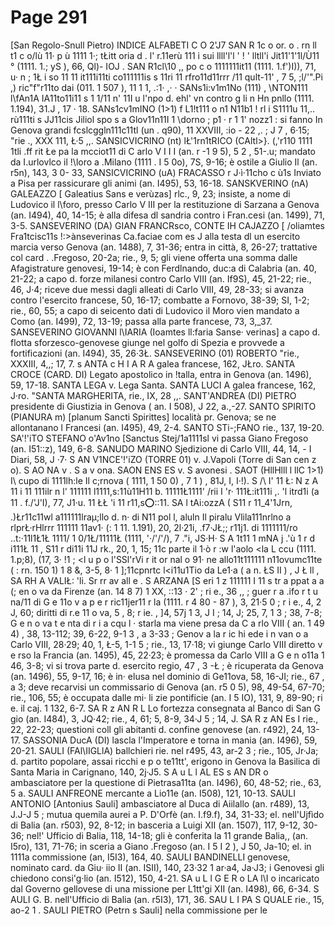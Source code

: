 # Page 291

[San Regolo-Snull Pietro) INDICE ALFABETI C O 2'J7 SAN R 1c o or. o . rn ll t1 c o/lù 11· p ù 1111 1·; tŁitt oria d . l' r.11erù 111 i sui llll'l'l ' ! ' lltll'i Jit11'1'1l/Ù11 ° (1111. 1.; yS ), 66, Ql)- IOJ . SAN R1cl\10 ,, po c o 1111111it11 (1111. 1.f')I)), 71, u· n ; 1Ł i so 11 11 it111i11ti co111111is s 11ri 11 rfro11d11rrr /11 qult-11' , 7 5, ;l/'".Pi ,) ric"f"r11to dai (011. 1 507 ), 11 1 1, .:1· ,· · SANs1i:v1m1No (111) , \NTON111 l\fAn1A IA11to11i11 s 1 1/11 n' 11I u l'npo d. ehl' vn contro g li n Hn pnllo (1111. 1.194), 31.J , 17 · 18. SANs1cv1mINO (1>1) f L1!t111 o n1 N11b1 ! rl i S1111u 11,.. rù111ti s JJ11cis Jiliol spo s a Glov11n11I 1 \dorno ; p1 · r 1 1' nozz1 : si fanno In Genova grandi fcslcggln111c11tl (un . q90), 11 XXVIII, :io - 22 ,. ; J 7 , 6·15; "rie ., XXX 111, Ł·5 ,,. SANSICVICRINO (nt) lŁ'1rn1tRICO (CAltl>}. (,'r110 1111 1tli .ff rit Łe pa la mcciot11 di C arlo V I I I (an. r -1 9 5), 5 2 , 51-.u; mandato da I.urlovlco il !\loro a .Milano (1111 . I 5 0o), 7S, 9-16; è ostile a Giulio Il (an. r5n), 143, 3 0- 33, SANSICVICRINO (uA) FRACASSO r J·ì·11cho c ù1s Inviato a Pisa per rassicurare gli animi (an. I495), 53, 16-18. SANSKVERINO (nA) GALEAZZO [ Galeatius Sans e verùzas] rlc., 9, 23; insiste, a nome di Ludovico il l\foro, presso Carlo V III per la restituzione di Sarzana a Genova (an. I494), 40, 14-15; è alla difesa dl sandria contro i Fran.cesi (an. 1499), 71, 3-5. SANSEVERINO (DA) GIAN FRANCRsco, CONTE IH CAJAZZO [ /oliamtes Fra1tcisc11s !:>ànseverinas Ca.faciae com es J alla testa dl un esercito marcia verso Genova (an. 1488), 7, 31-36; entra in città, 8, 26-27; trattative col card . .Fregoso, 20-2a; rie., 9, 5; gli viene offerta una somma dalle Afagistrature genovesi, 19-14; è con Ferdlnando, duc:a di Calabria (an. 40, 21-22; a capo d. forze milanesi contro Carlo VIII (an. If9S), 45, 21-22; rie., 46, J·4; riceve due messi dagli alleati di Carlo VIII, 49, 28-33; si avanza contro l'esercito francese, 50, 16-17; combatte a Fornovo, 38-39; SI, 1-2; rie., 60, 55; a capo di seicento dati di Ludovico il Moro vien mandato a Como (an. I499), 72, 13-19; passa alla parte francese, 73, 3,_37. SANSEVERINO GIOVANNI l\IARIA (Ioamtes ll:faria Sanse· verinas] a capo d. flotta sforzesco-genovese giunge nel golfo di Spezia e provvede a fortificazioni (an. I494), 35, 26·3Ł. SANSEVERINO (01) ROBERTO "rie., XXXIII, 4,,; 17, 7. s ANTA c H I A R A galea francese, 162, JŁro. SANTA CROCE (CARD. DI) Legato apostolico in !talla, entra in Genova (an. 1496), 59, 17-18. SANTA LEGA v. Lega Santa. SANTA LUCI A galea francese, 162, J·ro. "SANTA MARGHERITA, rie., IX, 28 ,,. SANT'ANDREA (DI) PIETRO presidente di Giustizia in Genova ( an. I 508), J 22, a.,-27. SANTO SPIRITO (PIANURA m) [planum Sancti Spirittes] località pr. Genova; se ne allontanano l Francesi (an. I495), 49, 2-4. SANTO STi-;FANO rie., 137, 19-20. SA'!'iTO STEFANO o'Av1no [Sanctus Stej/1a1111sl vi passa Giano Fregoso (an. I51::z), 149, 6-8. SANUDO MARINO Sjedizione di Carlo VIII, 44, 14, - I Diari, 58, J ·7· S AN V1NCE'!'iZO (TORRE 01) v. J.Vapoli (Torre di San cen z o). S AO NA v . S a v ona. SAON ENS ES v. S avonesi . SAOT (HllHlll l llC 1>1) I\ cupo di 1111lh:le Il c;rnova ( 1111, 1 50 0) , 7 1 ) , 81J, I, I·!). S /\ I' 11 Ł: N z A 11 i 11 111ilr n l' 111111 l1111,s:11ù11H11 b. 11111Ł1111' /rii I 'r· 111Ł:it111i ,. 'l itrd1i (a 11 . f./'J'I), 77, J1·u. 11 ŁŁ 'i 11 r11,s:o:::11. SA l tAi:ozzA ( S11 r 11_4'1Jrn, .\)Łr11c11wl a111111lraµ;llo d. n· di N11 pol l, aluln Il piralu Vlila111nrlno a rlprŁ·rHlrrr 111111 11av1· (: 1 11. 1.191), 20, 2l·21i, .f7·JŁ;; r11j1. di 1111111/ro ..t:·11l1Ł1Ł 1111/ 1 0/1Ł/11111Ł (1111, '·/'/'/), 7 ."i, JS·H· S A 1t11 1 mNA j .'ù 1 r d i111Ł 11 , S11 r di11i 11J rk., 20, 1, 15; 11c parte il 1·ò r :w l'aolo <la L ccu (1111. 1.p;8), (17, 3· !1 ; <l u p o l'SSl'rVi r it or nal o 91· ne allo11t111111 n11ovumc11te ( : rn. 150 1) 1 8 &, 3-5, 8· 1 ];11cpnrtc l<i11u1Tio da Le1·a ( a n. ŁS II ) , J Ł ll , SA RH A VALIŁ: 'li. Sr rr av all e . S ARZANA [S eri 1 z 111111 I 11 s tr a ppat a a (; en o va da Firenze (an. 14 8 7) 1 XX, ::13 · 2' ; ri e., 36 ,, ; guer r a .ifo r t u na/11 di G e 11o v a p e r ric11jer11 r la (1111. r 4 80 - 87 ), 3, 21·5 0 ; r i e., 4, 2 J, 60; diritti di r.e 11 o va, 5 , 8; r ie. , ]4, 57j 1 3, J I ; 14, J; 25, 7, 1 3 ; 38, 7-8; G e n o va t e nta di r i a cqu l · starla ma viene presa da C a rlo VIII ( an. 1 49 4) , 38, 13-112; 39, 6-22, 9-1 3 , a 3-33 ; Genov a la r ic hi ede i n van o a Carlo VIII, 28·29; 40, 1, Ł-5, 1-1 5 ; rie., 13, 17·18; vi giunge Carlo VIII diretto v e rso la Francia (an. 1495), 45, 22·23; è promessa da Carlo VIII a G e n o11a 1 46, 3-8; vi si trova parte d. esercito regio, 47 , 3 -Ł ; è ricuperata da Genova (an. 1496), 55, 9-17, 16; è in· elusa nel dominio di Ge11ova, 58, 16-JI; rie., 67 , a 3; deve recarvisi un commissario di Genova (an. r5 0 5), 98, 49-54, 67-70; rie., 106, 55; è occupata dalle mi· li zie pontificie (an. I 5 IO), 131, 9, 89-90; ri e. il caj. 1 132, 6-7. SA R z AN R L Lo fortezza consegnata al Banco di San G gio (an. I484), 3, JQ·42; rie., 4, 61; 5, 8-9, 34·J 5 ; 14, J. SA R z AN Es I rie., 22, 22-23; questioni coll gli abitanti d. confine genovese (an. r492), 24, 13-17. SASSONIA DucA (DI) lascla l'Imperatore e torna in mania (an. I496), 59, 20-21. SAULI (FAl\IIGLlA) ballchieri rie. nel r495, 43, ar-2 3 ; rie., 105, Jr·Ja; d. partito popolare, assai ricchi e p o te11tt', erigono in Genova la Basilica di Santa Maria in Carignano, 140, 2j·J5. S A u L l AL ES s AN DR o ambasciatore per la questione di Pietrasa11ta (an. I496), 60, 48-52; rie., 63, 5 a. SAULI ANFREONE mercante a Lio11e (an. I508), 121, 10-13. SAULI ANTONIO [Antonius Sauli] ambasciatore al Duca di Aiilallo (an. r489), 13, J.J-J 5 ; mutua quemila aurei a P. D'Orfè (an. I.f9.f), 34, 31-33; el. nell'Ujfìdo di Balia (an. r503), 92, 8-12; in basceria a Luigi XII (an. 1507), 117, 9-12, 30-36; nel!' Ufficio di Balia, 118, 14-18; gli è conferita la 11 grande Balia,, (an. I5ro), 131, 71-76; in sceria a Giano .Fregoso (an. I 5 I 2 ), J 50, Ja-10; el. in 1111a commissione (an, I5I3), 164, 40. SAULI BANDINELLI genovese, nominato card. da Giu· iio II (an. ISII), 140, 23·32 1 ar·a4, Ja·J3; i Genovesi gli chiedono consi'g·lio (an. I512), 150, 4-21. SA u L l G E R o LA l\I o incaricato dal Governo gellovese di una missione per L1tt'gi XII (an. I498), 66, 6-34. S AULI G. B. nell'Ufficio di Balia (an. r5I3), 171, 36. SAU L I PA S QUALE rie., 15, ao-2 1 . SAULI PIETRO (Petrn s Sauli] nella commissione per le